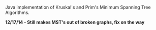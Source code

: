 Java implementation of Kruskal's and Prim's Minimum Spanning Tree Algorithms.

**12/17/14 - Still makes MST's out of broken graphs, fix on the way**